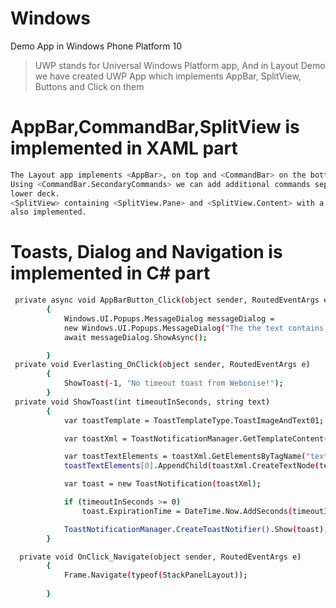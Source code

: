 # Windows
Demo App in Windows Phone Platform 10 

> UWP stands for Universal Windows Platform app, And in Layout Demo we have created UWP App which implements AppBar, SplitView, Buttons and Click on them

# AppBar,CommandBar,SplitView  is implemented in XAML part

```sh
The Layout app implements <AppBar>, on top and <CommandBar> on the bottom.
Using <CommandBar.SecondaryCommands> we can add additional commands separating them from the
lower deck.
<SplitView> containing <SplitView.Pane> and <SplitView.Content> with a handburger button is
also implemented.
```
# Toasts, Dialog and Navigation is implemented in C# part 

```sh
 private async void AppBarButton_Click(object sender, RoutedEventArgs e)
        {
            Windows.UI.Popups.MessageDialog messageDialog =
            new Windows.UI.Popups.MessageDialog("The the text contains."+Text.QueryText);
            await messageDialog.ShowAsync();

        }
 private void Everlasting_OnClick(object sender, RoutedEventArgs e)
        {
            ShowToast(-1, "No timeout toast from Webonise!");
        }
 private void ShowToast(int timeoutInSeconds, string text)
        {
            var toastTemplate = ToastTemplateType.ToastImageAndText01;

            var toastXml = ToastNotificationManager.GetTemplateContent(toastTemplate);

            var toastTextElements = toastXml.GetElementsByTagName("text");
            toastTextElements[0].AppendChild(toastXml.CreateTextNode(text));

            var toast = new ToastNotification(toastXml);

            if (timeoutInSeconds >= 0)
                toast.ExpirationTime = DateTime.Now.AddSeconds(timeoutInSeconds);

            ToastNotificationManager.CreateToastNotifier().Show(toast);
        }

  private void OnClick_Navigate(object sender, RoutedEventArgs e)
        {          
            Frame.Navigate(typeof(StackPanelLayout));
          
        }
```


